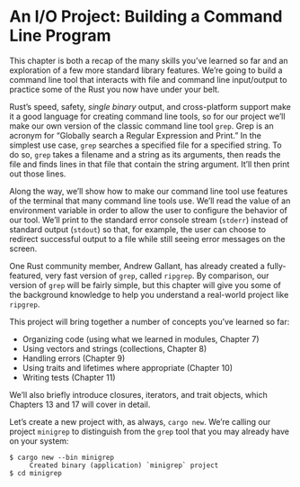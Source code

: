 # An I/O Project: Building a Command Line Program

This chapter is both a recap of the many skills you’ve learned so far and an
exploration of a few more standard library features. We’re going to build a
command line tool that interacts with file and command line input/output to
practice some of the Rust you now have under your belt.

Rust’s speed, safety, *single binary* output, and cross-platform support make
it a good language for creating command line tools, so for our project we’ll
make our own version of the classic command line tool `grep`. Grep is an
acronym for “Globally search a Regular Expression and Print.” In the simplest
use case, `grep` searches a specified file for a specified string. To do so,
`grep` takes a filename and a string as its arguments, then reads the file and
finds lines in that file that contain the string argument. It’ll then print out
those lines.

Along the way, we’ll show how to make our command line tool use features of the
terminal that many command line tools use. We’ll read the value of an
environment variable in order to allow the user to configure the behavior of
our tool. We’ll print to the standard error console stream (`stderr`) instead
of standard output (`stdout`) so that, for example, the user can choose to
redirect successful output to a file while still seeing error messages on the
screen.

One Rust community member, Andrew Gallant, has already created a
fully-featured, very fast version of `grep`, called `ripgrep`. By comparison,
our version of `grep` will be fairly simple, but this chapter will give you
some of the background knowledge to help you understand a real-world project
like `ripgrep`.

This project will bring together a number of concepts you’ve learned so far:

* Organizing code (using what we learned in modules, Chapter 7)
* Using vectors and strings (collections, Chapter 8)
* Handling errors (Chapter 9)
* Using traits and lifetimes where appropriate (Chapter 10)
* Writing tests (Chapter 11)

We’ll also briefly introduce closures, iterators, and trait objects, which
Chapters 13 and 17 will cover in detail.

Let’s create a new project with, as always, `cargo new`. We’re calling our
project `minigrep` to distinguish from the `grep` tool that you may already
have on your system:

```text
$ cargo new --bin minigrep
     Created binary (application) `minigrep` project
$ cd minigrep
```
